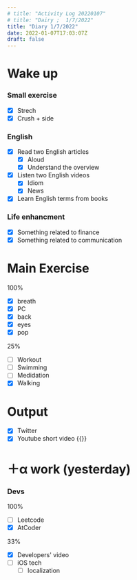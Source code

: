 ```yaml
---
# title: "Activity Log 20220107"
# title: "Dairy ;  1/7/2022"
title: "Diary 1/7/2022"  
date: 2022-01-07T17:03:07Z
draft: false
---
```


# Wake up

### Small exercise

- [x]  Strech
- [x]  Crush + side

### English

- [x]  Read two English articles
    - [x]  Aloud
    - [x]  Understand the overview
- [x]  Listen two English videos
    - [x]  Idiom
    - [x]  News
- [x]  Learn English terms from books

### Life enhancment

- [x]  Something related to finance
- [x]  Something related to communication

# Main Exercise

100%

- [x]  breath
- [x]  PC
- [x]  back
- [x]  eyes
- [x]  pop

25%

- [ ]  Workout
- [ ]  Swimming
- [ ]  Medidation
- [x]  Walking

# Output

- [x]  Twitter
- [x]  Youtube short video {{<youtube fRrQh6YR7Os>}}

# ＋α work (yesterday)

### Devs

100%

- [ ]  Leetcode
- [x]  AtCoder

33%

- [x]  Developers' video
- [ ]  iOS tech
    - [ ]  localization